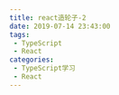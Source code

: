 ```yaml
---
title: react造轮子-2
date: 2019-07-14 23:43:00
tags: 
 - TypeScript
 - React
categories: 
 - TypeScript学习
 - React
---
```

